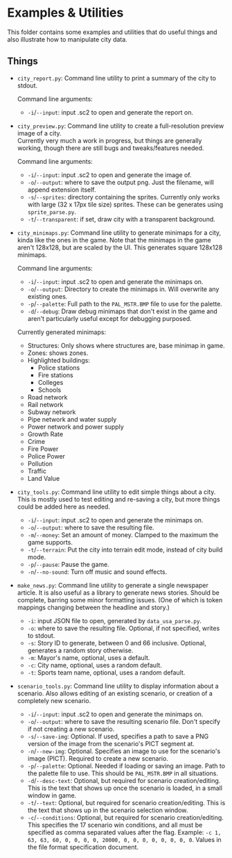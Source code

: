 # Examples & Utilities
This folder contains some examples and utilities that do useful things and also illustrate how to manipulate city data.

## Things
 - `city_report.py`: Command line utility to print a summary of the city to stdout.

    Command line arguments:
   - `-i`/`--input`: input .sc2 to open and generate the report on.
 - `city_preview.py`: Command line utility to create a full-resolution preview image of a city.\
    Currently very much a work in progress, but things are generally working, though there are still bugs and tweaks/features needed.

    Command line arguments:
    - `-i`/`--input`: input .sc2 to open and generate the image of.
    - `-o`/`--output`: where to save the output png. Just the filename, will append extension itself.
    - `-s`/`--sprites`: directory containing the sprites. Currently only works with large (32 x 17px tile size) sprites. These can be generates using `sprite_parse.py`.
    - `-t`/`--transparent`: if set, draw city with a transparent background.

 - `city_minimaps.py`: Command line utility to generate minimaps for a city, kinda like the ones in the game. Note that the minimaps in the game aren't 128x128, but are scaled by the UI. This generates square 128x128 minimaps.

    Command line arguments:
   - `-i`/`--input`: input .sc2 to open and generate the minimaps on.
   - `-o`/`--output`: Directory to create the minimaps in. Will overwrite any existing ones.
   - `-p`/`--palette`: Full path to the `PAL_MSTR.BMP` file to use for the palette.
   - `-d`/`--debug`: Draw debug minimaps that don't exist in the game and aren't particularly useful except for debugging purposed.

   Currently generated minimaps:
   - Structures: Only shows where structures are, base minimap in game.
   - Zones: shows zones.
   - Highlighted buildings:
     - Police stations
     - Fire stations
     - Colleges
     - Schools
   - Road network
   - Rail network
   - Subway network
   - Pipe network and water supply
   - Power network and power supply
   - Growth Rate
   - Crime
   - Fire Power
   - Police Power
   - Pollution
   - Traffic
   - Land Value

 - `city_tools.py`: Command line utility to edit simple things about a city. This is mostly used to test editing and re-saving a city, but more things could be added here as needed.
   - `-i`/`--input`: input .sc2 to open and generate the minimaps on.
   - `-o`/`--output`: where to save the resulting file.
   - `-m`/`--money`: Set an amount of money. Clamped to the maximum the game supports.
   - `-t`/`--terrain`: Put the city into terrain edit mode, instead of city build mode.
   - `-p`/`--pause`: Pause the game.
   - `-n`/`--no-sound`: Turn off music and sound effects.

 - `make_news.py`: Command line utility to generate a single newspaper article. It is also useful as a library to generate news stories. Should be complete, barring some minor formatting issues. (One of which is token mappings changing between the headline and story.)
   - `-i`: input JSON file to open, generated by `data_usa_parse.py`.
   - `-o`: where to save the resulting file. Optional, if not specified, writes to stdout.
   - `-s`: Story ID to generate, between 0 and 66 inclusive. Optional, generates a random story otherwise.
   - `-m`: Mayor's name, optional, uses a default.
   - `-c`: City name, optional, uses a random default.
   - `-t`: Sports team name, optional, uses a random default.

 - `scenario_tools.py`: Command line utility to display information about a scenario. Also allows editing of an existing scenario, or creation of a completely new scenario.
   - `-i`/`--input`: input .sc2 to open and generate the minimaps on.
   - `-o`/`--output`: where to save the resulting scenario file. Don't specify if not creating a new scenario.
   - `-s`/`--save-img`: Optional. If used, specifies a path to save a PNG version of the image from the scenario's PICT segment at.
   - `-n`/`--new-img`: Optional. Specifies an image to use for the scenario's image (PICT). Required to create a new scenario.
   - `-p`/`--palette`: Optional. Needed if loading or saving an image. Path to the palette file to use. This should be `PAL_MSTR.BMP` in all situations.
   - `-d`/`--desc-text`: Optional, but required for scenario creation/editing. This is the text that shows up once the scenario is loaded, in a small window in game.
   - `-t`/`--text`: Optional, but required for scenario creation/editing. This is the text that shows up in the scenario selection window.
   - `-c`/`--conditions`: Optional, but required for scenario creation/editing. This specifies the 17 scenario win conditions, and all must be specified as comma separated values after the flag. Example: `-c 1, 63, 63, 60, 0, 0, 0, 0, 20000, 0, 0, 0, 0, 0, 0, 0, 0`. Values in the file format specification document.
